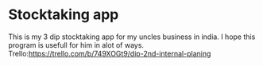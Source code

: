 # Stocktaking app
This is my 3 dip stocktaking app for my uncles business in india. I hope this program is usefull for him in alot of ways.
Trello:https://trello.com/b/749XOGt9/dip-2nd-internal-planing
